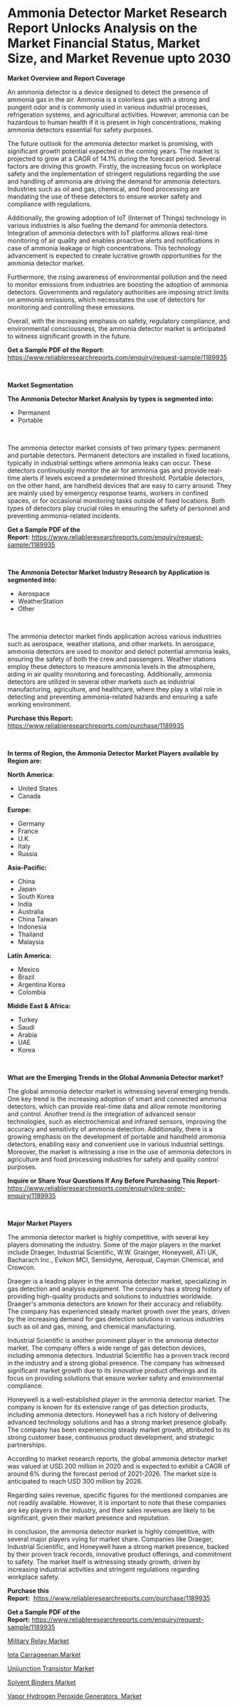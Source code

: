 <p><h1>Ammonia Detector Market Research Report Unlocks Analysis on the Market Financial Status, Market Size, and Market Revenue upto 2030</h1></p><p><strong>Market Overview and Report Coverage</strong></p>
<p><p>An ammonia detector is a device designed to detect the presence of ammonia gas in the air. Ammonia is a colorless gas with a strong and pungent odor and is commonly used in various industrial processes, refrigeration systems, and agricultural activities. However, ammonia can be hazardous to human health if it is present in high concentrations, making ammonia detectors essential for safety purposes.</p><p>The future outlook for the ammonia detector market is promising, with significant growth potential expected in the coming years. The market is projected to grow at a CAGR of 14.1% during the forecast period. Several factors are driving this growth. Firstly, the increasing focus on workplace safety and the implementation of stringent regulations regarding the use and handling of ammonia are driving the demand for ammonia detectors. Industries such as oil and gas, chemical, and food processing are mandating the use of these detectors to ensure worker safety and compliance with regulations.</p><p>Additionally, the growing adoption of IoT (Internet of Things) technology in various industries is also fueling the demand for ammonia detectors. Integration of ammonia detectors with IoT platforms allows real-time monitoring of air quality and enables proactive alerts and notifications in case of ammonia leakage or high concentrations. This technology advancement is expected to create lucrative growth opportunities for the ammonia detector market.</p><p>Furthermore, the rising awareness of environmental pollution and the need to monitor emissions from industries are boosting the adoption of ammonia detectors. Governments and regulatory authorities are imposing strict limits on ammonia emissions, which necessitates the use of detectors for monitoring and controlling these emissions.</p><p>Overall, with the increasing emphasis on safety, regulatory compliance, and environmental consciousness, the ammonia detector market is anticipated to witness significant growth in the future.</p></p>
<p><strong>Get a Sample PDF of the Report:</strong> <a href="https://www.reliableresearchreports.com/enquiry/request-sample/1189935">https://www.reliableresearchreports.com/enquiry/request-sample/1189935</a></p>
<p>&nbsp;</p>
<p><strong>Market Segmentation</strong></p>
<p><strong>The Ammonia Detector Market Analysis by types is segmented into:</strong></p>
<p><ul><li>Permanent</li><li>Portable</li></ul></p>
<p>&nbsp;</p>
<p><p>The ammonia detector market consists of two primary types: permanent and portable detectors. Permanent detectors are installed in fixed locations, typically in industrial settings where ammonia leaks can occur. These detectors continuously monitor the air for ammonia gas and provide real-time alerts if levels exceed a predetermined threshold. Portable detectors, on the other hand, are handheld devices that are easy to carry around. They are mainly used by emergency response teams, workers in confined spaces, or for occasional monitoring tasks outside of fixed locations. Both types of detectors play crucial roles in ensuring the safety of personnel and preventing ammonia-related incidents.</p></p>
<p><strong>Get a Sample PDF of the Report:</strong>&nbsp;<a href="https://www.reliableresearchreports.com/enquiry/request-sample/1189935">https://www.reliableresearchreports.com/enquiry/request-sample/1189935</a></p>
<p>&nbsp;</p>
<p><strong>The Ammonia Detector Market Industry Research by Application is segmented into:</strong></p>
<p><ul><li>Aerospace</li><li>WeatherStation</li><li>Other</li></ul></p>
<p>&nbsp;</p>
<p><p>The ammonia detector market finds application across various industries such as aerospace, weather stations, and other markets. In aerospace, ammonia detectors are used to monitor and detect potential ammonia leaks, ensuring the safety of both the crew and passengers. Weather stations employ these detectors to measure ammonia levels in the atmosphere, aiding in air quality monitoring and forecasting. Additionally, ammonia detectors are utilized in several other markets such as industrial manufacturing, agriculture, and healthcare, where they play a vital role in detecting and preventing ammonia-related hazards and ensuring a safe working environment.</p></p>
<p><strong>Purchase this Report:</strong>&nbsp; <a href="https://www.reliableresearchreports.com/purchase/1189935">https://www.reliableresearchreports.com/purchase/1189935</a></p>
<p>&nbsp;</p>
<p><strong>In terms of Region, the Ammonia Detector Market Players available by Region are:</strong></p>
<p>
    <p> <strong> North America: </strong>
        <ul>
            <li>United States</li>
            <li>Canada</li>
        </ul>
        </p> 
    <p> <strong> Europe: </strong>
        <ul>
            <li>Germany</li>
            <li>France</li>
            <li>U.K.</li>
            <li>Italy</li>
            <li>Russia</li>
        </ul>
        </p> 
    <p> <strong> Asia-Pacific: </strong>
        <ul>
            <li>China</li>
            <li>Japan</li>
            <li>South Korea</li>
            <li>India</li>
            <li>Australia</li>
            <li>China Taiwan</li>
            <li>Indonesia</li>
            <li>Thailand</li>
            <li>Malaysia</li>
        </ul>
        </p> 
    <p> <strong> Latin America: </strong>
        <ul>
            <li>Mexico</li>
            <li>Brazil</li>
            <li>Argentina Korea</li>
            <li>Colombia</li>
        </ul>
        </p> 
    <p> <strong> Middle East & Africa: </strong>
        <ul>
            <li>Turkey</li>
            <li>Saudi</li>
            <li>Arabia</li>
            <li>UAE</li>
            <li>Korea</li>
        </ul>
    </p>
    </p>
<p>&nbsp;</p>
<p><strong>What are the Emerging Trends in the Global Ammonia Detector market?</strong></p>
<p><p>The global ammonia detector market is witnessing several emerging trends. One key trend is the increasing adoption of smart and connected ammonia detectors, which can provide real-time data and allow remote monitoring and control. Another trend is the integration of advanced sensor technologies, such as electrochemical and infrared sensors, improving the accuracy and sensitivity of ammonia detection. Additionally, there is a growing emphasis on the development of portable and handheld ammonia detectors, enabling easy and convenient use in various industrial settings. Moreover, the market is witnessing a rise in the use of ammonia detectors in agriculture and food processing industries for safety and quality control purposes.</p></p>
<p><strong>Inquire or Share Your Questions If Any Before Purchasing This Report</strong>- <a href="https://www.reliableresearchreports.com/enquiry/pre-order-enquiry/1189935">https://www.reliableresearchreports.com/enquiry/pre-order-enquiry/1189935</a></p>
<p>&nbsp;</p>
<p><strong>Major Market Players</strong></p>
<p><p>The ammonia detector market is highly competitive, with several key players dominating the industry. Some of the major players in the market include Draeger, Industrial Scientific, W.W. Grainger, Honeywell, ATi UK, Bacharach Inc., Evikon MCI, Sensidyne, Aeroqual, Cayman Chemical, and Crowcon.</p><p>Draeger is a leading player in the ammonia detector market, specializing in gas detection and analysis equipment. The company has a strong history of providing high-quality products and solutions to industries worldwide. Draeger's ammonia detectors are known for their accuracy and reliability. The company has experienced steady market growth over the years, driven by the increasing demand for gas detection solutions in various industries such as oil and gas, mining, and chemical manufacturing.</p><p>Industrial Scientific is another prominent player in the ammonia detector market. The company offers a wide range of gas detection devices, including ammonia detectors. Industrial Scientific has a proven track record in the industry and a strong global presence. The company has witnessed significant market growth due to its innovative product offerings and its focus on providing solutions that ensure worker safety and environmental compliance.</p><p>Honeywell is a well-established player in the ammonia detector market. The company is known for its extensive range of gas detection products, including ammonia detectors. Honeywell has a rich history of delivering advanced technology solutions and has a strong market presence globally. The company has been experiencing steady market growth, attributed to its strong customer base, continuous product development, and strategic partnerships.</p><p>According to market research reports, the global ammonia detector market was valued at USD 200 million in 2020 and is expected to exhibit a CAGR of around 6% during the forecast period of 2021-2026. The market size is anticipated to reach USD 300 million by 2026.</p><p>Regarding sales revenue, specific figures for the mentioned companies are not readily available. However, it is important to note that these companies are key players in the industry, and their sales revenues are likely to be significant, given their market presence and reputation.</p><p>In conclusion, the ammonia detector market is highly competitive, with several major players vying for market share. Companies like Draeger, Industrial Scientific, and Honeywell have a strong market presence, backed by their proven track records, innovative product offerings, and commitment to safety. The market itself is witnessing steady growth, driven by increasing industrial activities and stringent regulations regarding workplace safety.</p></p>
<p><strong>Purchase this Report:</strong>&nbsp;&nbsp;<a href="https://www.reliableresearchreports.com/purchase/1189935">https://www.reliableresearchreports.com/purchase/1189935</a></p>
<p></p>
<p><strong>Get a Sample PDF of the Report:</strong>&nbsp;<a href="https://www.reliableresearchreports.com/enquiry/request-sample/1189935">https://www.reliableresearchreports.com/enquiry/request-sample/1189935</a></p>
<p><p><a href="https://www.linkedin.com/pulse/military-relay-market-challenges-opportunities-growth-drivers-w1ahe/">Military Relay Market</a></p><p><a href="https://medium.com/@jerez43343/iota-carrageenan-market-analysis-and-sze-forecasted-for-period-from-2023-to-2030-da5b2e48b074">Iota Carrageenan Market</a></p><p><a href="https://www.linkedin.com/pulse/unijunction-transistor-market-research-report-provides-thorough-tncte/">Unijunction Transistor Market</a></p><p><a href="https://medium.com/@moribenton733320/solvent-binders-market-report-reveals-the-latest-trends-and-growth-opportunities-of-this-market-4be4229f2aff">Solvent Binders Market</a></p><p><a href="https://github.com/ambrozg/Market-Research-Report-List-1/blob/main/vapor-hydrogen-peroxide-generators-market.md">Vapor Hydrogen Peroxide Generators  Market</a></p></p>